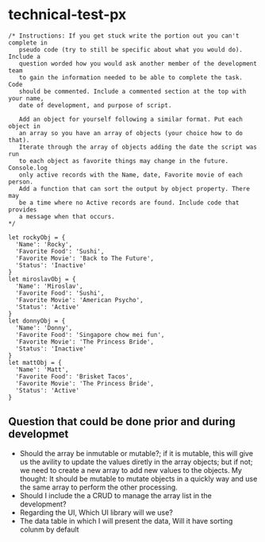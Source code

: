 # technical-test-px
```JS
/* Instructions: If you get stuck write the portion out you can't complete in 
   pseudo code (try to still be specific about what you would do). Include a 
   question worded how you would ask another member of the development team 
   to gain the information needed to be able to complete the task. Code 
   should be commented. Include a commented section at the top with your name,
   date of development, and purpose of script.

   Add an object for yourself following a similar format. Put each object in 
   an array so you have an array of objects (your choice how to do that). 
   Iterate through the array of objects adding the date the script was run 
   to each object as favorite things may change in the future. Console.log 
   only active records with the Name, date, Favorite movie of each person. 
   Add a function that can sort the output by object property. There may 
   be a time where no Active records are found. Include code that provides 
   a message when that occurs.
*/

let rockyObj = {
  'Name': 'Rocky',
  'Favorite Food': 'Sushi',
  'Favorite Movie': 'Back to The Future',
  'Status': 'Inactive'
}
let miroslavObj = {
  'Name': 'Miroslav',
  'Favorite Food': 'Sushi',
  'Favorite Movie': 'American Psycho',
  'Status': 'Active'
}
let donnyObj = {
  'Name': 'Donny',
  'Favorite Food': 'Singapore chow mei fun',
  'Favorite Movie': 'The Princess Bride',
  'Status': 'Inactive'
}
let mattObj = {
  'Name': 'Matt',
  'Favorite Food': 'Brisket Tacos',
  'Favorite Movie': 'The Princess Bride',
  'Status': 'Active'
}
```

## Question that could be done prior and during developmet

* Should the array be inmutable or mutable?; if it is mutable, this will give us the avility to update the values diretly in the array objects; but if not; we need to create a new array to add new values to the objects. My thought: It should be mutable to mutate objects in a quickly way and use the same array to perform the other processing.
* Should I include the a CRUD to manage the array list in the development?
* Regarding the UI, Which UI library will we use?
* The data table in which I will present the data, Will it have sorting colunm by default

